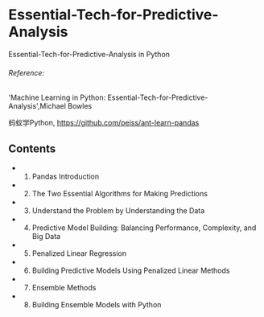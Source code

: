 # Essential-Tech-for-Predictive-Analysis
Essential-Tech-for-Predictive-Analysis in Python

###### Reference: 

'Machine Learning in Python: Essential-Tech-for-Predictive-Analysis',Michael Bowles 

蚂蚁学Python, https://github.com/peiss/ant-learn-pandas

## Contents

- 1. Pandas Introduction

- 2. The Two Essential Algorithms for Making Predictions

- 3. Understand the Problem by Understanding the Data 

- 4. Predictive Model Building: Balancing Performance, Complexity, and Big Data

- 5. Penalized Linear Regression

- 6. Building Predictive Models Using Penalized Linear Methods 

- 7. Ensemble Methods

- 8. Building Ensemble Models with Python

